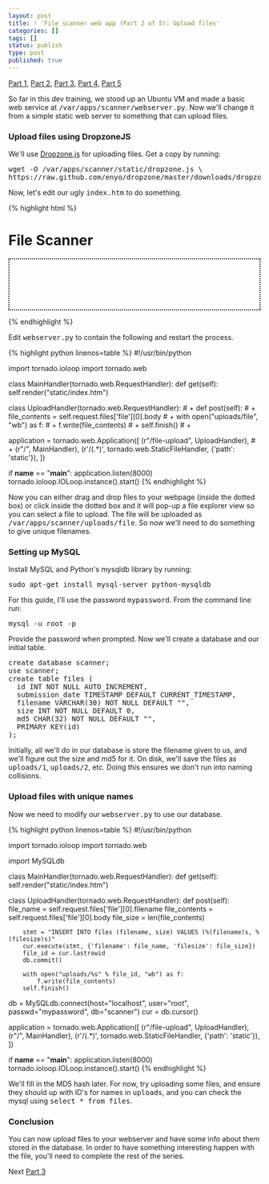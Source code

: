 ```yaml
---
layout: post
title: ! 'File scanner web app (Part 2 of 5): Upload files'
categories: []
tags: []
status: publish
type: post
published: true
---
```

<a href="http://0xdabbad00.com/2013/09/02/file-scanner-web-app-part-1-of-5-stand-up-and-webserver/">Part 1</a>, <a href="http://0xdabbad00.com/2013/09/02/file-scanner-web-app-part-2-of-5-upload-files/">Part 2</a>, <a href="http://0xdabbad00.com/2013/09/02/file-scanner-web-app-part-3-of-5-yara-signatures/">Part 3</a>, <a href="http://0xdabbad00.com/2013/09/02/file-scanner-web-app-part-4-of-5-scanning-files-from-the-web-app/">Part 4</a>, <a href="http://0xdabbad00.com/2013/09/02/file-scanner-web-app-part-5-of-5-finishing-touches/">Part 5</a>

So far in this dev training, we stood up an Ubuntu VM and made a basic web service at <tt>/var/apps/scanner/webserver.py</tt>.  Now we'll change it from a simple static web server to something that can upload files.




<h3>Upload files using DropzoneJS</h3>
We'll use <a href="http://www.dropzonejs.com/">Dropzone.js</a> for uploading files.  Get a copy by running:
<pre>
wget -O /var/apps/scanner/static/dropzone.js \
https://raw.github.com/enyo/dropzone/master/downloads/dropzone.js
</pre>

Now, let's edit our ugly <tt>index.htm</tt> to do something.

{% highlight html %}
<html>
<head>
  <script src="/dropzone.js"></script>

  <style>
  .dropzone {
    border-style:dotted;
    border-width:2px;
    min-height: 100px;
    height:100px;
  }
  </style>
</head>

<body>
  <h1>File Scanner</h1>

  <form action="/file-upload"
        class="dropzone"
        id="mydropzone"></form>
</body>

<script>
Dropzone.options.mydropzone = {
  previewTemplate : '<div class="preview file-preview">\
  <div class="dz-details">\
    <b class="dz-filename"><span data-dz-name></span></b>\
    <b class="dz-size" data-dz-size></b>\
  </div>\
  <div class="dz-progress"><span class="dz-upload" data-dz-uploadprogress></span></div>\
  <div class="dz-error-message"><span data-dz-errormessage></span></div>',
  init: function() {
    this.on("complete", function(file) { console.log("Upload complete"); });
  }
};
</script>
{% endhighlight %}

Edit <tt>webserver.py</tt> to contain the following and restart the process.

<!-- highlight="10,11,12,13,14,15,18" -->

{% highlight python linenos=table %}
#!/usr/bin/python

import tornado.ioloop
import tornado.web

class MainHandler(tornado.web.RequestHandler):
    def get(self):
        self.render("static/index.htm")


class UploadHandler(tornado.web.RequestHandler):             # +
    def post(self):                                          # +
        file_contents = self.request.files['file'][0].body   # +
        with open("uploads/file", "wb") as f:                # +
            f.write(file_contents)                           # +
        self.finish()                                        # +


application = tornado.web.Application([
    (r"/file-upload", UploadHandler),                        # +
    (r"/", MainHandler),
    (r'/(.*)', tornado.web.StaticFileHandler, {'path': 'static'}),
])

if __name__ == "__main__":
    application.listen(8000)
    tornado.ioloop.IOLoop.instance().start()
{% endhighlight %}

Now you can either drag and drop files to your webpage (inside the dotted box) or click inside the dotted box and it will pop-up a file explorer view so you can select a file to upload.  The file will be uploaded as <tt>/var/apps/scanner/uploads/file</tt>.  So now we'll need to do something to give unique filenames.

<h3>Setting up MySQL</h3>
Install MySQL and Python's mysqldb library by running:
<pre>
sudo apt-get install mysql-server python-mysqldb
</pre>

For this guide, I'll use the password <tt>mypassword</tt>.  From the command line run:
<pre>
mysql -u root -p
</pre>
Provide the password when prompted.  Now we'll create a database and our initial table.
<pre>
create database scanner;
use scanner;
create table files (
  id INT NOT NULL AUTO_INCREMENT,
  submission_date TIMESTAMP DEFAULT CURRENT_TIMESTAMP,
  filename VARCHAR(30) NOT NULL DEFAULT "",
  size INT NOT NULL DEFAULT 0,
  md5 CHAR(32) NOT NULL DEFAULT "",
  PRIMARY KEY(id)
);
</pre>

Initially, all we'll do in our database is store the filename given to us, and we'll figure out the size and md5 for it.  On disk, we'll save the files as <tt>uploads/1</tt>, <tt>uploads/2</tt>, etc.  Doing this ensures we don't run into naming collisions.

<h3>Upload files with unique names</h3>
Now we need to modify our <tt>webserver.py</tt> to use our database.

<!-- highlight="14,16,18,19,20,21,23,27,28,29,30,31") -->

{% highlight python linenos=table %}
#!/usr/bin/python

import tornado.ioloop
import tornado.web

import MySQLdb

class MainHandler(tornado.web.RequestHandler):
    def get(self):
        self.render("static/index.htm")


class UploadHandler(tornado.web.RequestHandler):
    def post(self):
        file_name = self.request.files['file'][0].filename
        file_contents = self.request.files['file'][0].body
        file_size = len(file_contents)

        stmt = "INSERT INTO files (filename, size) VALUES (%(filename)s, %(filesize)s)"
        cur.execute(stmt, {'filename': file_name, 'filesize': file_size})
        file_id = cur.lastrowid
        db.commit()

        with open("uploads/%s" % file_id, "wb") as f:
            f.write(file_contents)
        self.finish()


db = MySQLdb.connect(host="localhost",
                     user="root",
                      passwd="mypassword",
                      db="scanner")
cur = db.cursor()

application = tornado.web.Application([
    (r"/file-upload", UploadHandler),
    (r"/", MainHandler),
    (r'/(.*)', tornado.web.StaticFileHandler, {'path': 'static'}),
])

if __name__ == "__main__":
    application.listen(8000)
    tornado.ioloop.IOLoop.instance().start()
{% endhighlight %}

We'll fill in the MD5 hash later.  For now, try uploading some files, and ensure they should up with ID's for names in <tt>uploads</tt>, and you can check the mysql using <tt>select * from files</tt>.

<h3>Conclusion</h3>
You can now upload files to your webserver and have some info about them stored in the database.  In order to have something interesting happen with the file, you'll need to complete the rest of the series.

Next <a href="http://0xdabbad00.com/2013/09/02/file-scanner-web-app-part-3-of-5-yara-signatures/">Part 3</a>
